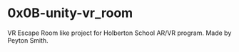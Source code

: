 # 0x0B-unity-vr_room
 VR Escape Room like project for Holberton School AR/VR program. Made by Peyton Smith.
